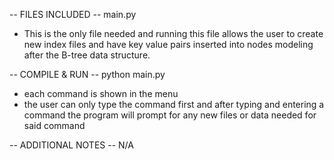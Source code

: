 -- FILES INCLUDED -- 
main.py

- This is the only file needed and running this file allows the 
user to create new index files and have key value pairs inserted
into nodes modeling after the B-tree data structure. 


-- COMPILE & RUN -- 
python main.py 

- each command is shown in the menu 
- the user can only type the command first and after typing and entering a command 
the program will prompt for any new files or data needed for said command 

-- ADDITIONAL NOTES -- 
N/A